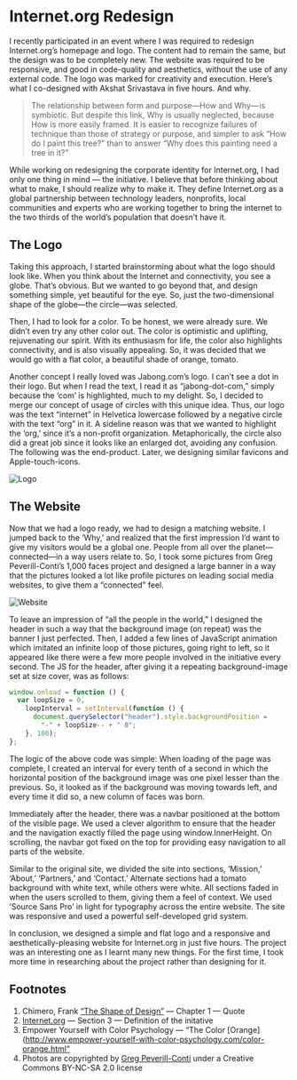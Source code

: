 # Internet.org Redesign

I recently participated in an event where I was required to redesign Internet.org’s homepage and logo. The content had to remain the same, but the design was to be completely new. The website was required to be responsive, and good in code-quality and aesthetics, without the use of any external code. The logo was marked for creativity and execution. Here’s what I co-designed with Akshat Srivastava in five hours. And why.

> The relationship between form and purpose—How and Why— is symbiotic. But despite this link, Why is usually neglected, because How is more easily framed. It is easier to recognize failures of technique than those of strategy or purpose, and simpler to ask “How do I paint this tree?” than to answer “Why does this painting need a tree in it?”

While working on redesigning the corporate identity for Internet.org, I had only one thing in mind — the initiative. I believe that before thinking about what to make, I should realize why to make it. They define Internet.org as a global partnership between technology leaders, nonprofits, local communities and experts who are working together to bring the internet to the two thirds of the world’s population that doesn’t have it.

## The Logo

Taking this approach, I started brainstorming about what the logo should look like. When you think about the Internet and connectivity, you see a globe. That’s obvious. But we wanted to go beyond that, and design something simple, yet beautiful for the eye. So, just the two-dimensional shape of the globe—the circle—was selected.

Then, I had to look for a color. To be honest, we were already sure. We didn’t even try any other color out. The color is optimistic and uplifting, rejuvenating our spirit. With its enthusiasm for life, the color also highlights connectivity, and is also visually appealing. So, it was decided that we would go with a flat color, a beautiful shade of orange, tomato.

Another concept I really loved was Jabong.com’s logo. I can’t see a dot in their logo. But when I read the text, I read it as “jabong-dot-com,” simply because the ‘com’ is highlighted, much to my delight. So, I decided to merge our concept of usage of circles with this unique idea. Thus, our logo was the text “internet” in Helvetica lowercase followed by a negative circle with the text “org” in it. A sideline reason was that we wanted to highlight the ‘org,’ since it’s a non-profit organization. Metaphorically, the circle also did a great job since it looks like an enlarged dot, avoiding any confusion. The following was the end-product. Later, we designing similar favicons and Apple-touch-icons.

![Logo](https://svbtleusercontent.com/jysyu4plfooaq_retina.png)

## The Website

Now that we had a logo ready, we had to design a matching website. I jumped back to the ‘Why,’ and realized that the first impression I’d want to give my visitors would be a global one. People from all over the planet—connected—in a way users relate to. So, I took some pictures from Greg Peverill-Conti’s 1,000 faces project and designed a large banner in a way that the pictures looked a lot like profile pictures on leading social media websites, to give them a “connected” feel.

![Website](https://svbtleusercontent.com/l0rl4tf1v3qfgg_retina.png)

To leave an impression of “all the people in the world,” I designed the header in such a way that the background image (on repeat) was the banner I just perfected. Then, I added a few lines of JavaScript animation which imitated an infinite loop of those pictures, going right to left, so it appeared like there were a few more people involved in the initiative every second. The JS for the header, after giving it a repeating background-image set at size cover, was as follows:

```js
window.onload = function () {
  var loopSize = 0,
    loopInterval = setInterval(function () {
      document.querySelector("header").style.backgroundPosition =
        "-" + loopSize-- + " 0";
    }, 100);
};
```

The logic of the above code was simple: When loading of the page was complete, I created an interval for every tenth of a second in which the horizontal position of the background image was one pixel lesser than the previous. So, it looked as if the background was moving towards left, and every time it did so, a new column of faces was born.

Immediately after the header, there was a navbar positioned at the bottom of the visible page. We used a clever algorithm to ensure that the header and the navigation exactly filled the page using window.InnerHeight. On scrolling, the navbar got fixed on the top for providing easy navigation to all parts of the website.

Similar to the original site, we divided the site into sections, ‘Mission,’ ‘About,’ ‘Partners,’ and ‘Contact.’ Alternate sections had a tomato background with white text, while others were white. All sections faded in when the users scrolled to them, giving them a feel of context. We used ‘Source Sans Pro’ in light for typography across the entire website. The site was responsive and used a powerful self-developed grid system.

In conclusion, we designed a simple and flat logo and a responsive and aesthetically-pleasing website for Internet.org in just five hours. The project was an interesting one as I learnt many new things. For the first time, I took more time in researching about the project rather than designing for it.

## Footnotes

1. Chimero, Frank [“The Shape of Design”](http://read.shapeofdesignbook.com/chapter01.html) — Chapter 1 — Quote
2. [Internet.org](http://internet.org/) — Section 3 — Definition of the initative
3. Empower Yourself with Color Psychology — “The Color [Orange](http://www.empower-yourself-with-color-psychology.com/color-orange.html“
4. Photos are copyrighted by [Greg Peverill-Conti](http://www.flickr.com/photos/gregpc/) under a Creative Commons BY-NC-SA 2.0 license
